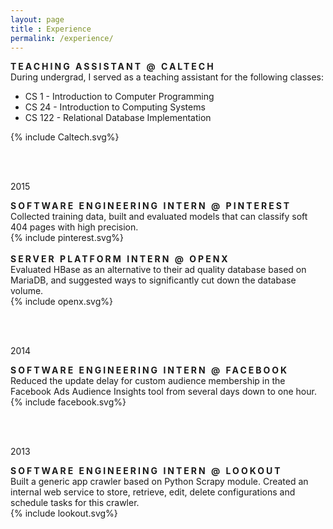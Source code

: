 ```yaml
---
layout: page
title : Experience
permalink: /experience/
---
```


<div class="manual-post">
<p>  <div class="manual-content">
<exp>
  <div id="exp-text">
    <strong><span style="letter-spacing: 3px !important;
           text-transform: uppercase !important;">Teaching Assistant @ Caltech</span></strong><br>
    During undergrad, I served as a teaching assistant for the following classes:
    <ul>
    <li>CS 1 - Introduction to Computer Programming</li>
    <li>CS 24 - Introduction to Computing Systems</li>
    <li>CS 122 - Relational Database Implementation</li>
    </ul>
  </div>
  <div id="exp-logo">{% include Caltech.svg%}</div>
</exp>
</div>
</p>
<br>
<br>
  <div class="manual manual-title">
   <p class="post-meta">2015</p>
  </div>
<p>  <div class="manual-content">
<exp>
  <div id="exp-text">
    <strong><span style="letter-spacing: 3px !important;
           text-transform: uppercase !important;">Software Engineering Intern @ Pinterest</span></strong><br>
    Collected training data, built and evaluated models that can classify soft 404 pages with high precision.
  </div>
  <div id="exp-logo">{% include pinterest.svg%}</div>
</exp>
<br>
<exp>
  <div id="exp-text">
    <strong><span style="letter-spacing: 3px !important;
       text-transform: uppercase !important;">Server Platform Intern @ OpenX</span></strong><br>
    Evaluated HBase as an alternative to their ad quality database based on MariaDB, and suggested ways to significantly cut down the database volume.
  </div>
  <div id="exp-logo">{% include openx.svg%}</div>
</exp>
</div>
</p>

<br><br>
<div class="manual manual-title">
   <p class="post-meta">2014</p>
  </div>
<p>  <div class="manual-content">
<exp>
  <div id="exp-text">
    <strong><span style="letter-spacing: 3px !important;
       text-transform: uppercase !important;">Software Engineering Intern @ Facebook</span></strong><br>
    Reduced the update delay for custom audience membership in the Facebook Ads Audience Insights tool from several days down to one hour.
  </div>
  <div id="exp-logo">{% include facebook.svg%}</div>
</exp>
</div>
</p>

<br><br>
<div class="manual manual-title">
   <p class="post-meta">2013</p>
  </div>
<p>  <div class="manual-content">
<exp>
  <div id="exp-text">
    <strong><span style="letter-spacing: 3px !important;
       text-transform: uppercase !important;">Software Engineering Intern @ Lookout</span></strong><br>
    Built a generic app crawler based on Python Scrapy module. Created an internal web service to store, retrieve, edit, delete configurations and schedule tasks for this crawler.
  </div>
  <div id="exp-logo">{% include lookout.svg%}</div>
</exp>
</div>
</p>
</div>